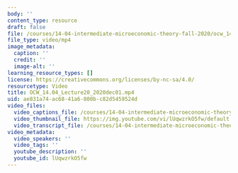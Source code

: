 ```yaml
---
body: ''
content_type: resource
draft: false
file: /courses/14-04-intermediate-microeconomic-theory-fall-2020/ocw_1404_lecture20_2020dec01_360p_16_9.mp4
file_type: video/mp4
image_metadata:
  caption: ''
  credit: ''
  image-alt: ''
learning_resource_types: []
license: https://creativecommons.org/licenses/by-nc-sa/4.0/
resourcetype: Video
title: OCW_14.04_Lecture20_2020dec01.mp4
uid: ae831a74-ac68-41a6-800b-c82d5459524d
video_files:
  video_captions_file: /courses/14-04-intermediate-microeconomic-theory-fall-2020/1l9kx3DXl6J0mWLbAFtMf7U5jnyo4fBBH_transcript.webvtt
  video_thumbnail_file: https://img.youtube.com/vi/lUqwzrkO5fw/default.jpg
  video_transcript_file: /courses/14-04-intermediate-microeconomic-theory-fall-2020/1l9kx3DXl6J0mWLbAFtMf7U5jnyo4fBBH_transcript.pdf
video_metadata:
  video_speakers: ''
  video_tags: ''
  youtube_description: ''
  youtube_id: lUqwzrkO5fw
---
```


